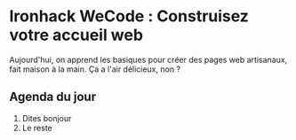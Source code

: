 # Ironhack WeCode : Construisez votre accueil web

Aujourd'hui, on apprend les basiques pour créer des pages web artisanaux,
fait maison à la main.
Ça a l'air délicieux, non ?

## Agenda du jour

1. Dites bonjour
2. Le reste
